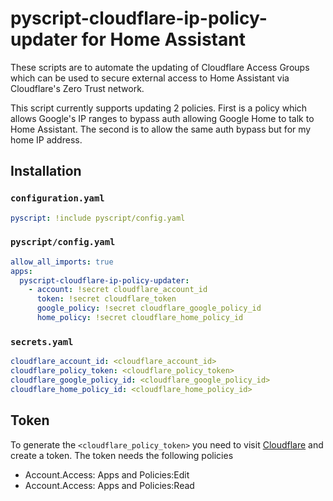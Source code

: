# pyscript-cloudflare-ip-policy-updater for Home Assistant

These scripts are to automate the updating of Cloudflare Access Groups which can be used to secure external access to Home Assistant via Cloudflare's Zero Trust network.

This script currently supports updating 2 policies. First is a policy which allows Google's IP ranges to bypass auth allowing Google Home to talk to Home Assistant. The second is to allow the same auth bypass but for my home IP address.

## Installation

### `configuration.yaml`

```yaml
pyscript: !include pyscript/config.yaml
```

### `pyscript/config.yaml`

```yaml
allow_all_imports: true
apps:
  pyscript-cloudflare-ip-policy-updater:
    - account: !secret cloudflare_account_id
      token: !secret cloudflare_token
      google_policy: !secret cloudflare_google_policy_id
      home_policy: !secret cloudflare_home_policy_id
```

### `secrets.yaml`

```yaml
cloudflare_account_id: <cloudflare_account_id>
cloudflare_policy_token: <cloudflare_policy_token>
cloudflare_google_policy_id: <cloudflare_google_policy_id>
cloudflare_home_policy_id: <cloudflare_home_policy_id>
```

## Token

To generate the `<cloudflare_policy_token>` you need to visit [Cloudflare](https://dash.cloudflare.com/profile/api-tokens) and create a token. The token needs the following policies

- Account.Access: Apps and Policies:Edit
- Account.Access: Apps and Policies:Read
